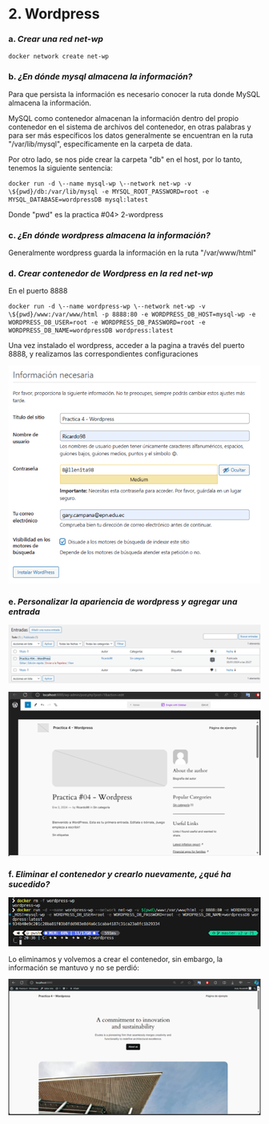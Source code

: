 # 2.  **Wordpress**

### a.  *Crear una red net-wp*

```
docker network create net-wp
```

### b.  *¿En dónde mysql almacena la información?*

Para que persista la información es necesario conocer la ruta donde MySQL almacena la información.

MySQL como contenedor almacenan la información dentro del propio contenedor en el sistema de archivos del contenedor, en otras palabras y para ser más específicos los datos generalmente se encuentran en la ruta "/var/lib/mysql", específicamente en la carpeta de data.

Por otro lado, se nos pide crear la carpeta "db" en el host, por lo tanto, tenemos la siguiente sentencia:

```
docker run -d \--name mysql-wp \--network net-wp -v \${pwd}/db:/var/lib/mysql -e MYSQL_ROOT_PASSWORD=root -e MYSQL_DATABASE=wordpressDB mysql:latest
```
 
Donde "pwd" es la practica #04\> 2-wordpress

### c.  *¿En dónde wordpress almacena la información?*

Generalmente wordpress guarda la información en la ruta "/var/www/html"

### d.  *Crear contenedor de Wordpress en la red net-wp*

En el puerto 8888

```
docker run -d \--name wordpress-wp \--network net-wp -v \${pwd}/www:/var/www/html -p 8888:80 -e WORDPRESS_DB_HOST=mysql-wp -e WORDPRESS_DB_USER=root -e WORDPRESS_DB_PASSWORD=root -e WORDPRESS_DB_NAME=wordpressDB wordpress:latest
```

Una vez instalado el wordpress, acceder a la pagina a través del puerto
8888, y realizamos las correspondientes configuraciones

![](../Images/image9.png)

### e.  *Personalizar la apariencia de wordpress y agregar una entrada*

![](../Images/image10.png)

![](../Images/image11.png)

### f.  *Eliminar el contenedor y crearlo nuevamente, ¿qué ha sucedido?*

![](../Images/image12.png)

Lo eliminamos y volvemos a crear el contenedor, sin embargo, la
información se mantuvo y no se perdió:

![](../Images/image13.png)
